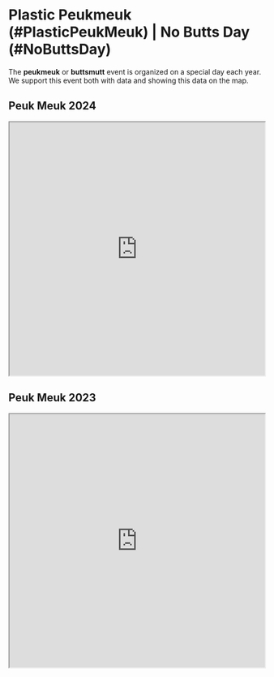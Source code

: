 # Plastic Peukmeuk (#PlasticPeukMeuk) | No Butts Day (#NoButtsDay)

The **peukmeuk** or **buttsmutt** event is organized on a special day each year.
We support this event both with data and showing this data on the map.

## Peuk Meuk 2024

<iframe width=100% height="500px" frameBorder="1" src="https://litterapp.net/grafana/public-dashboards/e7e7b521f75347228306c7d42534372b"></iframe>

## Peuk Meuk 2023

<iframe width=100% height="500" frameBorder="1px" src="https://litterapp.net/grafana/public-dashboards/63d53d7e54fb43fd97858ecd8055fe0b"></iframe>